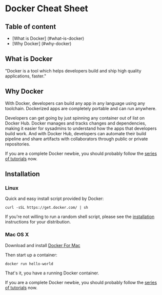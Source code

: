 # Docker Cheat Sheet

## Table of content

* [What is Docker] (#what-is-docker)
* [Why Docker] (#why-docker)

## What is Docker

"Docker is a tool which helps developers build and ship high quality applications, faster."

## Why Docker

With Docker, developers can build any app in any language using any toolchain. Dockerized apps are completely portable and can run anywhere.

Developers can get going by just spinning any container out of list on Docker Hub. Docker manages and tracks changes and dependencies, making it easier for sysadmins to understand how the apps that developers build work. And with Docker Hub, developers can automate their build pipeline and share artifacts with collaborators through public or private repositories.

If you are a complete Docker newbie, you should probably follow the [series of tutorials](https://docs.docker.com/engine/getstarted/) now.

## Installation

### Linux

Quick and easy install script provided by Docker:

```
curl -sSL https://get.docker.com/ | sh
```

If you're not willing to run a random shell script, please see the [installation](https://docs.docker.com/engine/installation/linux/) instructions for your distribution.


### Mac OS X

Download and install [Docker For Mac](https://docs.docker.com/docker-for-mac/install/)

Then start up a container:

```
docker run hello-world
```

That's it, you have a running Docker container.

If you are a complete Docker newbie, you should probably follow the [series of tutorials](https://docs.docker.com/engine/getstarted/) now.
